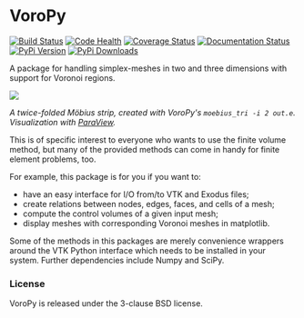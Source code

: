 # VoroPy

[![Build Status](https://travis-ci.org/nschloe/voropy.svg?branch=master)](https://travis-ci.org/nschloe/voropy)
[![Code Health](https://landscape.io/github/nschloe/voropy/master/landscape.png)](https://landscape.io/github/nschloe/voropy/master)
[![Coverage Status](https://img.shields.io/coveralls/nschloe/voropy.svg)](https://coveralls.io/r/nschloe/voropy?branch=master)
[![Documentation Status](https://readthedocs.org/projects/voropy/badge/?version=latest)](https://readthedocs.org/projects/voropy/?badge=latest)
[![PyPi Version](https://img.shields.io/pypi/v/voropy.svg)](https://pypi.python.org/pypi/voropy)
[![PyPi Downloads](https://img.shields.io/pypi/dm/voropy.svg)](https://pypi.python.org/pypi/voropy)

A package for handling simplex-meshes in two and three dimensions with support for Voronoi regions.

![](https://nschloe.github.io/voropy/moebius2.png)

*A twice-folded Möbius strip, created with VoroPy's `moebius_tri -i 2 out.e`. Visualization with [ParaView](http://www.paraview.org/).*

This is of specific interest to everyone who wants to use the finite volume method, but many of the provided methods can come in handy for finite element problems, too.

For example, this package is for you if you want to:

* have an easy interface for I/O from/to VTK and Exodus files;
* create relations between nodes, edges, faces, and cells of a mesh;
* compute the control volumes of a given input mesh;
* display meshes with corresponding Voronoi meshes in matplotlib.

Some of the methods in this packages are merely convenience wrappers around the VTK Python interface which needs to be installed in your system. Further dependencies include Numpy and SciPy.

### License

VoroPy is released under the 3-clause BSD license.
